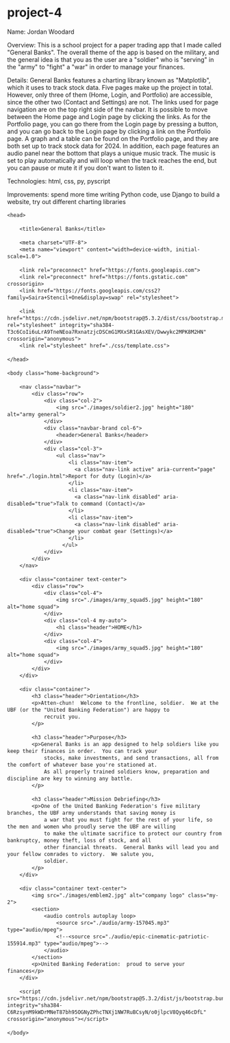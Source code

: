 # project-4

Name: Jordan Woodard

Overview: This is a school project for a paper trading app that I made called "General Banks". The overall theme of the app is based on the military, and the general idea is that you as the user are a "soldier" who is "serving" in the "army" to "fight" a "war" in order to manage your finances.

Details: General Banks features a charting library known as "Matplotlib", which it uses to track stock data.  Five pages make up the project in total.  However, only three of them (Home, Login, and Portfolio) are accessible, since the other two (Contact and Settings) are not.  The links used for page navigation are on the top right side of the navbar.  It is possible to move between the Home page and Login page by clicking the links.  As for the Portfolio page, you can go there from the Login page by pressing a button, and you can go back to the Login page by clicking a link on the Portfolio page.  A graph and a table can be found on the Portfolio page, and they are both set up to track stock data for 2024.  In addition, each page features an audio panel near the bottom that plays a unique music track.  The music is set to play automatically and will loop when the track reaches the end, but you can pause or mute it if you don't want to listen to it.

Technologies: html, css, py, pyscript

Improvements: spend more time writing Python code, use Django to build a website, try out different charting libraries



<html lang="en">

    <head>

        <title>General Banks</title>

        <meta charset="UTF-8">
        <meta name="viewport" content="width=device-width, initial-scale=1.0">

        <link rel="preconnect" href="https://fonts.googleapis.com">
        <link rel="preconnect" href="https://fonts.gstatic.com" crossorigin>
        <link href="https://fonts.googleapis.com/css2?family=Saira+Stencil+One&display=swap" rel="stylesheet">

        <link href="https://cdn.jsdelivr.net/npm/bootstrap@5.3.2/dist/css/bootstrap.min.css" rel="stylesheet" integrity="sha384-T3c6CoIi6uLrA9TneNEoa7RxnatzjcDSCmG1MXxSR1GAsXEV/Dwwykc2MPK8M2HN" crossorigin="anonymous">
        <link rel="stylesheet" href="./css/template.css">

    </head>

    <body class="home-background">

        <nav class="navbar">
            <div class="row">
                <div class="col-2">
                    <img src="./images/soldier2.jpg" height="180" alt="army general">
                </div>
                <div class="navbar-brand col-6">
                    <header>General Banks</header>
                </div>
                <div class="col-3">
                    <ul class="nav">
                        <li class="nav-item">
                          <a class="nav-link active" aria-current="page" href="./login.html">Report for duty (Login)</a>
                        </li>
                        <li class="nav-item">
                          <a class="nav-link disabled" aria-disabled="true">Talk to command (Contact)</a>
                        </li>
                        <li class="nav-item">
                          <a class="nav-link disabled" aria-disabled="true">Change your combat gear (Settings)</a>
                        </li>
                      </ul>
                </div>
            </div>
        </nav>

        <div class="container text-center">
            <div class="row">
                <div class="col-4">
                    <img src="./images/army_squad5.jpg" height="180" alt="home squad">
                </div>
                <div class="col-4 my-auto">
                    <h1 class="header">HOME</h1>
                </div>
                <div class="col-4">
                    <img src="./images/army_squad5.jpg" height="180" alt="home squad">
                </div>
            </div>
        </div>

        <div class="container">
            <h3 class="header">Orientation</h3>
            <p>Atten-chun!  Welcome to the frontline, soldier.  We at the UBF (or the "United Banking Federation") are happy to 
                recruit you.
            </p>
  
            <h3 class="header">Purpose</h3>
            <p>General Banks is an app designed to help soldiers like you keep their finances in order.  You can track your 
                stocks, make investments, and send transactions, all from the comfort of whatever base you're stationed at.  
                As all properly trained soldiers know, preparation and discipline are key to winning any battle.
            </p>
 
            <h3 class="header">Mission Debriefing</h3>
            <p>One of the United Banking Federation's five military branches, the UBF army understands that saving money is 
                a war that you must fight for the rest of your life, so the men and women who proudly serve the UBF are willing 
                to make the ultimate sacrifice to protect our country from bankruptcy, money theft, loss of stock, and all 
                other financial threats.  General Banks will lead you and your fellow comrades to victory.  We salute you, 
                soldier.
            </p>
        </div>

        <div class="container text-center">
            <img src="./images/emblem2.jpg" alt="company logo" class="my-2">
            <section>
                <audio controls autoplay loop>
                    <source src="./audio/army-157045.mp3" type="audio/mpeg">
                    <!--<source src="./audio/epic-cinematic-patriotic-155914.mp3" type="audio/mpeg">-->
                </audio>
            </section>
            <p>United Banking Federation:  proud to serve your finances</p>
        </div>

        <script src="https://cdn.jsdelivr.net/npm/bootstrap@5.3.2/dist/js/bootstrap.bundle.min.js" integrity="sha384-C6RzsynM9kWDrMNeT87bh95OGNyZPhcTNXj1NW7RuBCsyN/o0jlpcV8Qyq46cDfL" crossorigin="anonymous"></script>

    </body>

</html>
